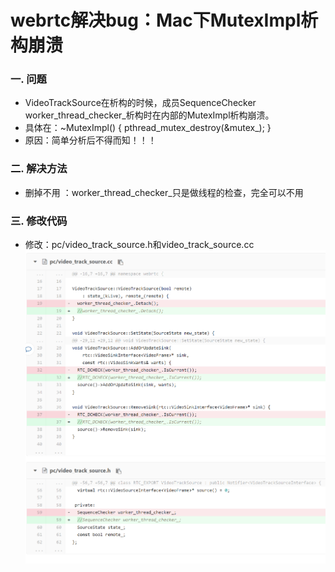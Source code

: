 # webrtc解决bug：Mac下MutexImpl析构崩溃

### 一. 问题
- VideoTrackSource在析构的时候，成员SequenceChecker worker_thread_checker_析构时在内部的MutexImpl析构崩溃。
- 具体在：~MutexImpl() { pthread_mutex_destroy(&mutex_); }
- 原因：简单分析后不得而知！！！

### 二. 解决方法
- 删掉不用 ：worker_thread_checker_只是做线程的检查，完全可以不用

### 三. 修改代码
- 修改：pc/video_track_source.h和video_track_source.cc
![](.webrtc解决bug之Mac下MutexImple析构崩溃_images/8e1dfaca.png)